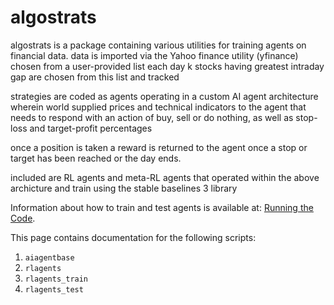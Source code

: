 # algostrats

algostrats is a package containing various utilities for training agents on financial data.
data is imported via the Yahoo finance utility (yfinance) chosen from a user-provided list
each day k stocks having greatest intraday gap are chosen from this list and tracked 

strategies are coded as agents operating in a custom AI agent architecture wherein world
supplied prices and technical indicators to the agent that needs to respond with an action
of buy, sell or do nothing, as well as stop-loss and target-profit percentages

once a position is taken a reward is returned to the agent once a stop or target has been reached
or the day ends.

included are RL agents and meta-RL agents that operated within the above archicture and train
using the stable baselines 3 library

Information about how to train and test agents is available at: [Running the Code](running.md).

This page contains documentation for the following scripts:

1. `aiagentbase`
2. `rlagents`
3. `rlagents_train`
4. `rlagents_test`
